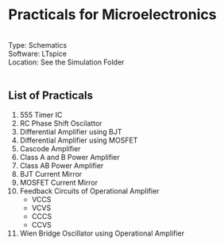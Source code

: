 # Practicals for Microelectronics
<br>
Type: Schematics <br>
Software: LTspice <br>
Location: See the Simulation Folder <br>
<br>

## List of Practicals
1. 555 Timer IC
2. RC Phase Shift Oscilattor
3. Differential Amplifier using BJT
4. Differential Amplifier using MOSFET
5. Cascode Amplifier
6. Class A and B Power Amplifier
7. Class AB Power Amplifier
8. BJT Current Mirror
9. MOSFET Current Mirror
10. Feedback Circuits of Operational Amplifier
      - VCCS
      - VCVS
      - CCCS
      - CCVS
11. Wien Bridge Oscillator using Operational Amplifier
